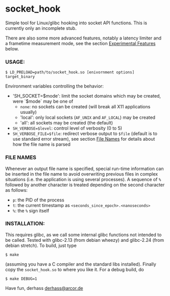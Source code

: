 socket_hook
========

Simple tool for Linux/glibc hooking into socket API functions. 
This is currently only an incomplete stub.


There are also some more advanced features, notably a latency limiter and
a frametime measurement mode, see the section [Experimental Features](#experimental-features) below.

### USAGE:

    $ LD_PRELOAD=path/to/socket_hook.so [enivornment options] target_binary


Environment variables controlling the behavior:
* 'SH_SOCKET=$mode': limit the socket domains which may be created, were `$mode` may be one of
   * `none`: no sockets can be created (will break all X11 applications usually)
   * 'local': only local sockets (`AF_UNIX` and `AF_LOCAL`) may be created
   * 'all': all sockets may be created (the default)
* `SH_VERBOSE=$level`: control level of verbosity (0 to 5)
* `SH_VERBOSE_FILE=$file`: redirect verbose output to `$file` (default is to use
			   standard error stream), see section [File Names](#file-names)
			   for details about how the file name is parsed


### FILE NAMES

Whenever an output file name is specified, special run-time information
can be inserted in the file name to avoid overwriting previous files in
complex situations (i.e. the application is using several processes).
A sequence of `%` followed by another character is treated depending
on the second character as follows:

* `p`: the PID of the process
* `t`: the current timestamp as `<seconds_since_epoch>.<nanoseconds>`
* `%`: the `%` sign itself

### INSTALLATION:

This requires glibc, as we call some internal glibc functions not intended to
be called. Tested with glibc-2.13 (from debian wheezy) and glibc-2.24
(from debian stretch). To build, just type

    $ make

(assuming you have a C compiler and the standard libs installed).
Finally copy the `socket_hook.so` to where you like it. For a debug build, do

    $ make DEBUG=1

Have fun,
     derhass <derhass@arcor.de>

